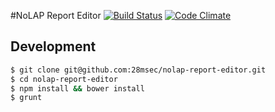 #NoLAP Report Editor
[![Build Status](http://img.shields.io/travis/28msec/nolap-report-editor/master.svg?style=flat)](https://travis-ci.org/28msec/nolap-report-editor) [![Code Climate](http://img.shields.io/codeclimate/github/28msec/nolap-report-editor.svg?style=flat)](https://codeclimate.com/github/28msec/nolap-report-editor)


## Development

```bash
$ git clone git@github.com:28msec/nolap-report-editor.git
$ cd nolap-report-editor
$ npm install && bower install
$ grunt
```
